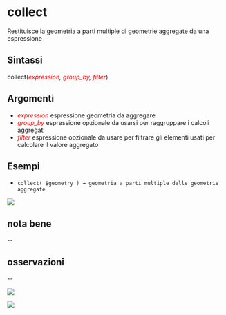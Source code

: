 # collect

Restituisce la geometria a parti multiple di geometrie aggregate da una espressione

## Sintassi

collect(_<span style="color:red;">expression</span>, <span style="color:red;">group_by</span>, <span style="color:red;">filter</span>_)

## Argomenti

* _<span style="color:red;">expression</span>_ espressione geometria da aggregare
* _<span style="color:red;">group_by</span>_ espressione opzionale da usarsi per raggruppare i calcoli aggregati
* _<span style="color:red;">filter</span>_ espressione opzionale da usare per filtrare gli elementi usati per calcolare il valore aggregato

## Esempi

* `collect( $geometry ) → geometria a parti multiple delle geometrie aggregate`

![](../img/aggregates/collect/collect1.png)

## nota bene

--

## osservazioni

--

![](../img/aggregates/collect/collect2.png)

![](../img/aggregates/collect/collect3.png)
